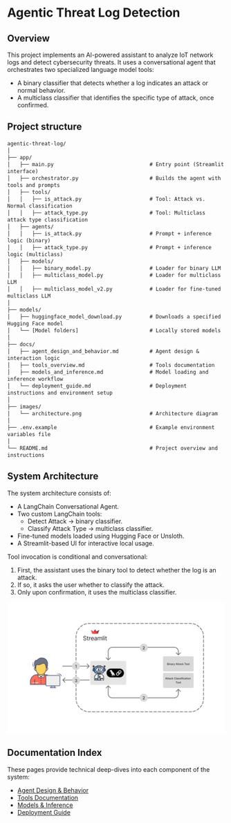 # Agentic Threat Log Detection
## Overview
This project implements an AI-powered assistant to analyze IoT network logs and detect cybersecurity threats. It uses a conversational agent that orchestrates two specialized language model tools:
- A binary classifier that detects whether a log indicates an attack or normal behavior.
- A multiclass classifier that identifies the specific type of attack, once confirmed.

## Project structure
```
agentic-threat-log/
│
├── app/
│   ├── main.py                               # Entry point (Streamlit interface)
│   ├── orchestrator.py                       # Builds the agent with tools and prompts
│   ├── tools/
│   │   ├── is_attack.py                      # Tool: Attack vs. Normal classification
│   │   ├── attack_type.py                    # Tool: Multiclass attack type classification
│   ├── agents/
│   │   ├── is_attack.py                      # Prompt + inference logic (binary)
│   │   ├── attack_type.py                    # Prompt + inference logic (multiclass)
│   ├── models/
│   │   ├── binary_model.py                   # Loader for binary LLM
│   │   ├── multiclass_model.py               # Loader for multiclass LLM
│   │   ├── multiclass_model_v2.py            # Loader for fine-tuned multiclass LLM
│
├── models/
│   ├── huggingface_model_download.py         # Downloads a specified Hugging Face model
│   └── [Model folders]                       # Locally stored models
│
├── docs/
│   ├── agent_design_and_behavior.md          # Agent design & interaction logic
│   ├── tools_overview.md                     # Tools documentation
│   ├── models_and_inference.md               # Model loading and inference workflow
│   └── deployment_guide.md                   # Deployment instructions and environment setup
│
├── images/
│   └── architecture.png                      # Architecture diagram
│
├── .env.example                              # Example environment variables file
│
└── README.md                                 # Project overview and instructions
```

## System Architecture
The system architecture consists of:
- A LangChain Conversational Agent.
- Two custom LangChain tools:
  - Detect Attack → binary classifier.
  - Classify Attack Type → multiclass classifier.
- Fine-tuned models loaded using Hugging Face or Unsloth.
- A Streamlit-based UI for interactive local usage.

Tool invocation is conditional and conversational:
1. First, the assistant uses the binary tool to detect whether the log is an attack.
2. If so, it asks the user whether to classify the attack.
3. Only upon confirmation, it uses the multiclass classifier.

<p align="center">
  <img src="https://github.com/alexgaarciia/agentic-threat-log/blob/main/images/architecture.png" alt="Architecture Diagram" width="750">
</p>

## Documentation Index
These pages provide technical deep-dives into each component of the system:
- [Agent Design & Behavior](docs/agent_design_and_behavior.md)  
- [Tools Documentation](docs/tools_documentation.md)  
- [Models & Inference](docs/models_and_inference.md)  
- [Deployment Guide](docs/deployment_guide.md)  
